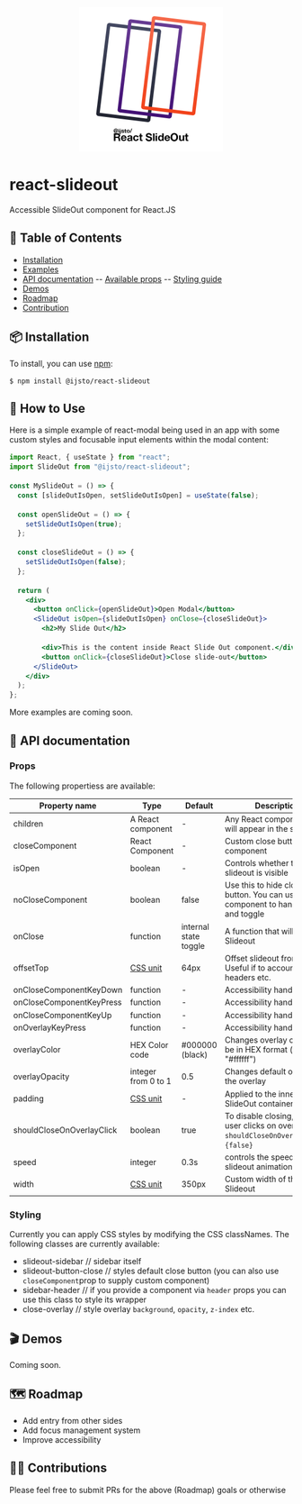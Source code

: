 <p align="center">
  <img width="256" src="https://raw.githubusercontent.com/ijsto/react-slideout/master/assets/img/react-slideout-logo-512.png">
</p>

# react-slideout

Accessible SlideOut component for React.JS

## 📖 Table of Contents

- [Installation](#-installation)
- [Examples](#-how-to-use)
- [API documentation](#-api-documentation)
  -- [Available props](#props)
  -- [Styling guide](#styling)
- [Demos](#-demos)
- [Roadmap](#%EF%B8%8F-roadmap)
- [Contribution](#%EF%B8%8F-contributions)

## 📦 Installation

To install, you can use [npm](https://npmjs.org/):

    $ npm install @ijsto/react-slideout

## 🔨 How to Use

Here is a simple example of react-modal being used in an app with some custom
styles and focusable input elements within the modal content:

```jsx
import React, { useState } from "react";
import SlideOut from "@ijsto/react-slideout";

const MySlideOut = () => {
  const [slideOutIsOpen, setSlideOutIsOpen] = useState(false);

  const openSlideOut = () => {
    setSlideOutIsOpen(true);
  };

  const closeSlideOut = () => {
    setSlideOutIsOpen(false);
  };

  return (
    <div>
      <button onClick={openSlideOut}>Open Modal</button>
      <SlideOut isOpen={slideOutIsOpen} onClose={closeSlideOut}>
        <h2>My Slide Out</h2>

        <div>This is the content inside React Slide Out component.</div>
        <button onClick={closeSlideOut}>Close slide-out</button>
      </SlideOut>
    </div>
  );
};
```

More examples are coming soon.

## 📜 API documentation

### Props

The following propertiess are available:

| Property name             | Type                                                       | Default               | Description                                                                             |
| ------------------------- | ---------------------------------------------------------- | --------------------- | --------------------------------------------------------------------------------------- |
| children                  | A React component                                          | -                     | Any React component - this will appear in the slideout                                  |
| closeComponent            | React Component                                            | -                     | Custom close button component                                                           |
| isOpen                    | boolean                                                    | -                     | Controls whether the slideout is visible                                                |
| noCloseComponent          | boolean                                                    | false                 | Use this to hide close button. You can use parent component to handle state and toggle  |
| onClose                   | function                                                   | internal state toggle | A function that will close the Slideout                                                 |
| offsetTop                 | [CSS unit](https://www.w3schools.com/cssref/css_units.asp) | 64px                  | Offset slideout from top. Useful if to account for headers etc.                         |
| onCloseComponentKeyDown   | function                                                   | -                     | Accessibility handler                                                                   |
| onCloseComponentKeyPress  | function                                                   | -                     | Accessibility handler                                                                   |
| onCloseComponentKeyUp     | function                                                   | -                     | Accessibility handler                                                                   |
| onOverlayKeyPress         | function                                                   | -                     | Accessibility handler                                                                   |
| overlayColor              | HEX Color code                                             | #000000 (black)       | Changes overlay color must be in HEX format (example: "#ffffff")                        |
| overlayOpacity            | integer from 0 to 1                                        | 0.5                   | Changes default opacity of the overlay                                                  |
| padding                   | [CSS unit](https://www.w3schools.com/cssref/css_units.asp) | -                     | Applied to the inner SlideOut container                                                 |
| shouldCloseOnOverlayClick | boolean                                                    | true                  | To disable closing, when user clicks on overlay set `shouldCloseOnOverlayClick={false}` |
| speed                     | integer                                                    | 0.3s                  | controls the speed of the slideout animation                                            |
| width                     | [CSS unit](https://www.w3schools.com/cssref/css_units.asp) | 350px                 | Custom width of the the Slideout                                                        |

### Styling

Currently you can apply CSS styles by modifying the CSS classNames.
The following classes are currently available:

- slideout-sidebar // sidebar itself
- slideout-button-close // styles default close button (you can also use `closeComponent`prop to supply custom component)
- sidebar-header // if you provide a component via `header` props you can use this class to style its wrapper
- close-overlay // style overlay `background`, `opacity`, `z-index` etc.

## 🎬 Demos

Coming soon.

## 🗺️ Roadmap

- Add entry from other sides
- Add focus management system
- Improve accessibility

## 🙆‍♂️ Contributions

Please feel free to submit PRs for the above (Roadmap) goals or otherwise
